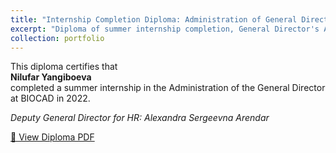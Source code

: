 ```yaml
---
title: "Internship Completion Diploma: Administration of General Director"
excerpt: "Diploma of summer internship completion, General Director's Administration (BIOCAD), 2022<br/><img src='/images/biocad-internship.png'>"
collection: portfolio
---
```


This diploma certifies that  
**Nilufar Yangiboeva**  
completed a summer internship in the Administration of the General Director at BIOCAD in 2022.

*Deputy General Director for HR: Alexandra Sergeevna Arendar*

[📄 View Diploma PDF](/files/Inter_biocad.pdf)